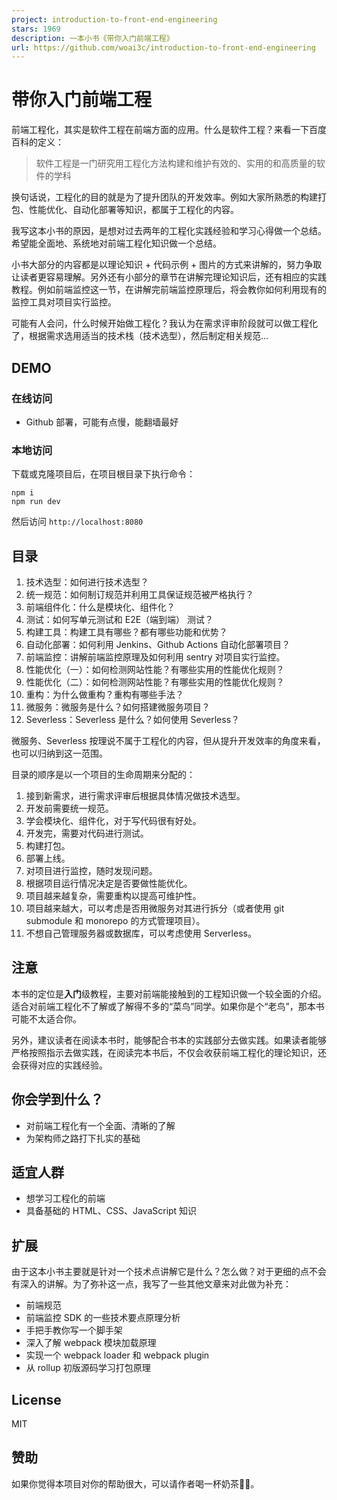 ```yaml
---
project: introduction-to-front-end-engineering
stars: 1969
description: 一本小书《带你入门前端工程》
url: https://github.com/woai3c/introduction-to-front-end-engineering
---
```


带你入门前端工程
========

前端工程化，其实是软件工程在前端方面的应用。什么是软件工程？来看一下百度百科的定义：

> 软件工程是一门研究用工程化方法构建和维护有效的、实用的和高质量的软件的学科

换句话说，工程化的目的就是为了提升团队的开发效率。例如大家所熟悉的构建打包、性能优化、自动化部署等知识，都属于工程化的内容。

我写这本小书的原因，是想对过去两年的工程化实践经验和学习心得做一个总结。希望能全面地、系统地对前端工程化知识做一个总结。

小书大部分的内容都是以理论知识 + 代码示例 + 图片的方式来讲解的，努力争取让读者更容易理解。另外还有小部分的章节在讲解完理论知识后，还有相应的实践教程。例如前端监控这一节，在讲解完前端监控原理后，将会教你如何利用现有的监控工具对项目实行监控。

可能有人会问，什么时候开始做工程化？我认为在需求评审阶段就可以做工程化了，根据需求选用适当的技术栈（技术选型），然后制定相关规范...

DEMO
----

### 在线访问

-   Github 部署，可能有点慢，能翻墙最好

### 本地访问

下载或克隆项目后，在项目根目录下执行命令：

```
npm i
npm run dev
```

然后访问 `http://localhost:8080`

目录
--

1.  技术选型：如何进行技术选型？
2.  统一规范：如何制订规范并利用工具保证规范被严格执行？
3.  前端组件化：什么是模块化、组件化？
4.  测试：如何写单元测试和 E2E（端到端） 测试？
5.  构建工具：构建工具有哪些？都有哪些功能和优势？
6.  自动化部署：如何利用 Jenkins、Github Actions 自动化部署项目？
7.  前端监控：讲解前端监控原理及如何利用 sentry 对项目实行监控。
8.  性能优化（一）：如何检测网站性能？有哪些实用的性能优化规则？
9.  性能优化（二）：如何检测网站性能？有哪些实用的性能优化规则？
10.  重构：为什么做重构？重构有哪些手法？
11.  微服务：微服务是什么？如何搭建微服务项目？
12.  Severless：Severless 是什么？如何使用 Severless？

微服务、Severless 按理说不属于工程化的内容，但从提升开发效率的角度来看，也可以归纳到这一范围。

目录的顺序是以一个项目的生命周期来分配的：

1.  接到新需求，进行需求评审后根据具体情况做技术选型。
2.  开发前需要统一规范。
3.  学会模块化、组件化，对于写代码很有好处。
4.  开发完，需要对代码进行测试。
5.  构建打包。
6.  部署上线。
7.  对项目进行监控，随时发现问题。
8.  根据项目运行情况决定是否要做性能优化。
9.  项目越来越复杂，需要重构以提高可维护性。
10.  项目越来越大，可以考虑是否用微服务对其进行拆分（或者使用 git submodule 和 monorepo 的方式管理项目）。
11.  不想自己管理服务器或数据库，可以考虑使用 Serverless。

注意
--

本书的定位是**入门**级教程，主要对前端能接触到的工程知识做一个较全面的介绍。适合对前端工程化不了解或了解得不多的“菜鸟”同学。如果你是个“老鸟”，那本书可能不太适合你。

另外，建议读者在阅读本书时，能够配合书本的实践部分去做实践。如果读者能够严格按照指示去做实践，在阅读完本书后，不仅会收获前端工程化的理论知识，还会获得对应的实践经验。

你会学到什么？
-------

-   对前端工程化有一个全面、清晰的了解
-   为架构师之路打下扎实的基础

适宜人群
----

-   想学习工程化的前端
-   具备基础的 HTML、CSS、JavaScript 知识

扩展
--

由于这本小书主要就是针对一个技术点讲解它是什么？怎么做？对于更细的点不会有深入的讲解。为了弥补这一点，我写了一些其他文章来对此做为补充：

-   前端规范
-   前端监控 SDK 的一些技术要点原理分析
-   手把手教你写一个脚手架
-   深入了解 webpack 模块加载原理
-   实现一个 webpack loader 和 webpack plugin
-   从 rollup 初版源码学习打包原理

License
-------

MIT

赞助
--

如果你觉得本项目对你的帮助很大，可以请作者喝一杯奶茶🎁😉。

